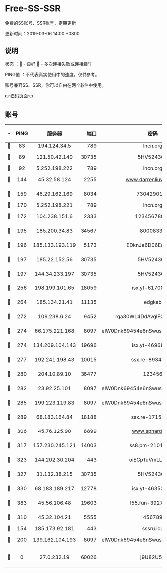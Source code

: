 # Free-SS-SSR

免费的SS账号、SSR账号，定期更新

更新时间：2019-03-06 14:00 +0800

## 说明

状态     ：🙂 - 良好 🙁 - 多次连接失败或连接超时

PING值   ：不代表真实使用中的速度，仅供参考。

账号兼容SS、SSR，你可以自由在两个软件中使用。

👉[扫码页面](https://liesauer.github.io/free-ss-ssr.github.io/)👈

## 账号

|-|PING|服务器|端口|密码|加密方式|区域|
|:----:|:----:|:-----:|-----:|:----:|:----:|:----:|
|🙂|83|194.124.34.5|789|lncn.org|rc4|JP|
|🙂|89|121.50.42.140|30735|5HV52430C|aes-256-cfb|JP|
|🙂|92|5.252.198.222|789|lncn.org|rc4|JP|
|🙂|144|45.32.58.124|2255|www.darrenliuwei.com|aes-256-cfb|JP|
|🙂|159|46.29.162.169|8034|7304290167|aes-256-cfb|RU|
|🙂|170|5.252.198.221|789|lncn.org|rc4|JP|
|🙂|172|104.238.151.6|2333|12345678900|aes-256-cfb|JP|
|🙂|195|185.200.34.83|34567|80008331|aes-256-cfb|US|
|🙂|196|185.133.193.119|5173|EDknJe6D06EoWDaw|aes-256-cfb|US|
|🙂|197|185.22.152.56|30735|5HV52430C|aes-256-cfb|RU|
|🙂|197|144.34.233.197|30735|5HV52430C|aes-256-cfb|US|
|🙂|256|198.199.101.65|18059|isx.yt-61700807|aes-256-cfb|US|
|🙂|264|185.134.21.41|11135|edgkeb|aes-256-cfb|GB|
|🙂|272|109.238.6.24|9452|rqa30WL4DdAvgIFG6Fs3znzTa|aes-256-cfb|FR|
|🙂|274|66.175.221.168|8097|eIW0Dnk69454e6nSwuspv9DmS201tQ0D|aes-256-cfb|US|
|🙂|274|134.209.104.143|19696|isx.yt-46968452|aes-256-cfb|SG|
|🙂|277|192.241.198.43|10015|ssx.re-89348250|aes-256-cfb|US|
|🙂|280|204.10.89.10|36477|123456|aes-256-cfb|US|
|🙂|282|23.92.25.101|8097|eIW0Dnk69454e6nSwuspv9DmS201tQ0D|aes-256-cfb|US|
|🙂|285|199.223.119.83|8097|eIW0Dnk69454e6nSwuspv9DmS201tQ0D|aes-256-cfb|US|
|🙂|289|68.183.164.84|18188|ssx.re-17151822|aes-256-cfb|US|
|🙂|306|45.76.125.90|8899|www.sphard.com|aes-256-cfb|JP|
|🙂|317|157.230.245.121|14003|ss8.pm-21010216|aes-256-cfb|SG|
|🙂|323|144.202.30.204|443|oiECpTuVmLLxk4Ts|aes-256-cfb|US|
|🙂|327|31.132.38.215|30735|5HV52430C|aes-256-cfb|US|
|🙂|330|68.183.189.217|12778|isx.yt-46353039|aes-256-cfb|SG|
|🙂|383|45.56.106.48|19603|f55.fun-39271360|aes-256-cfb|US|
|🙂|310|45.32.104.21|5555|456789|aes-256-cfb|SG|
|🙁|154|185.173.92.181|443|sssru.icu|rc4-md5|RU|
|🙁|200|139.162.104.193|8097|eIW0Dnk69454e6nSwuspv9DmS201tQ0D|aes-256-cfb|JP|
|🙁|0|27.0.232.19|60026|j9U82U53|xchacha20-ietf-poly1305|HK|
